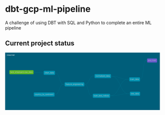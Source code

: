 # dbt-gcp-ml-pipeline
A challenge of using DBT with SQL and Python to complete an entire ML pipeline



## Current project status
![Project graph](./project_graph.png?raw=true "Project Graph")
